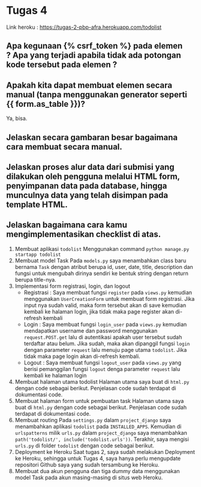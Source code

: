 # Tugas 4

Link heroku : https://tugas-2-pbp-afra.herokuapp.com/todolist

## Apa kegunaan {% csrf_token %} pada elemen <form>? Apa yang terjadi apabila tidak ada potongan kode tersebut pada elemen <form>? ##

## Apakah kita dapat membuat elemen <form> secara manual (tanpa menggunakan generator seperti {{ form.as_table }})?  ##
Ya, bisa.

## Jelaskan secara gambaran besar bagaimana cara membuat <form> secara manual. ##



## Jelaskan proses alur data dari submisi yang dilakukan oleh pengguna melalui HTML form, penyimpanan data pada database, hingga munculnya data yang telah disimpan pada template HTML. ##

## Jelaskan bagaimana cara kamu mengimplementasikan checklist di atas. ##
1. Membuat aplikasi `todolist` 
Menggunakan command `python manage.py startapp todolist`
2. Membuat model Task 
Pada `models.py` saya menambahkan class baru bernama `Task` dengan atribut berupa id, user, date, title, description dan fungsi untuk mengubah dirinya sendiri ke bentuk string dengan return berupa title-nya.
3. Implementasi form registrasi, login, dan logout
    * Registrasi : Saya membuat fungsi `register` pada `views.py` kemudian menggunakan `UserCreationForm` untuk membuat form registrasi. Jika input nya sudah valid, maka form tersebut akan di save kemudian kembali ke halaman login, jika tidak maka page register akan di-refresh kembali
    * Login : Saya membuat fungsi `login_user` pada `views.py` kemudian mendapatkan username dan password menggunakan `request.POST.get` lalu di autentikasi apakah user tersebut sudah terdaftar atau belum. Jika sudah, maka akan dipanggil fungsi `login` dengan parameter `request` lalu menuju page utama `todolist`. Jika tidak maka page login akan di-refresh kembali.
    * Logout : Saya membuat fungsi `logout_user` pada `views.py` yang berisi pemanggilan fungsi `logout` denga parameter `request` lalu kembali ke halaman login
4.  Membuat halaman utama todolist 
Halaman utama saya buat di `html.py` dengan code sebagai berikut. Penjelasan code sudah terdapat di dokumentasi code.
5. Membuat halaman form untuk pembuatan task
Halaman utama saya buat di `html.py` dengan code sebagai berikut. Penjelasan code sudah terdapat di dokumentasi code.
6. Membuat routing
Pada `settings.py` dalam `project_django` saya menambahkan aplikasi `todolist` pada `INSTALLED_APPS`. Kemudian di `urlspatterns` milik `urls.py` dalam `project_django` saya menambahkan `path('todolist/', include('todolist.urls'))`. Terakhir, saya mengisi `urls.py` di folder `todolist` dengan code sebagai berikut.
7. Deployment ke Heroku
Saat tugas 2, saya sudah melakukan Deployment ke Heroku, sehingga untuk Tugas 4, saya hanya perlu mengupdate repositori Github saya yang sudah tersambung ke Heroku.
8. Membuat dua akun pengguna dan tiga dummy data menggunakan model Task pada akun masing-masing di situs web Heroku.
